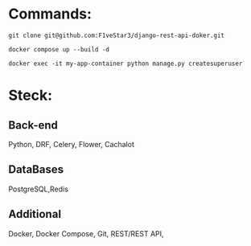 # Commands:

```git clone git@github.com:F1veStar3/django-rest-api-doker.git```

```docker compose up --build -d```

```docker exec -it my-app-container python manage.py createsuperuser```


# Steck: 

## Back-end
Python, DRF, Celery, Flower, Cachalot

## DataBases
PostgreSQL,Redis

## Additional
Docker, Docker Compose, Git, REST/REST API,